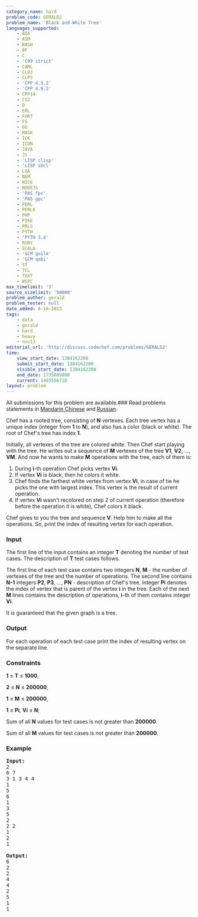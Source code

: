 ```yaml
---
category_name: hard
problem_code: GERALD2
problem_name: 'Black and White Tree'
languages_supported:
    - ADA
    - ASM
    - BASH
    - BF
    - C
    - 'C99 strict'
    - CAML
    - CLOJ
    - CLPS
    - 'CPP 4.3.2'
    - 'CPP 4.9.2'
    - CPP14
    - CS2
    - D
    - ERL
    - FORT
    - FS
    - GO
    - HASK
    - ICK
    - ICON
    - JAVA
    - JS
    - 'LISP clisp'
    - 'LISP sbcl'
    - LUA
    - NEM
    - NICE
    - NODEJS
    - 'PAS fpc'
    - 'PAS gpc'
    - PERL
    - PERL6
    - PHP
    - PIKE
    - PRLG
    - PYTH
    - 'PYTH 3.4'
    - RUBY
    - SCALA
    - 'SCM guile'
    - 'SCM qobi'
    - ST
    - TCL
    - TEXT
    - WSPC
max_timelimit: '3'
source_sizelimit: '50000'
problem_author: gerald
problem_tester: null
date_added: 8-10-2013
tags:
    - data
    - gerald
    - hard
    - heavy
    - nov13
editorial_url: 'http://discuss.codechef.com/problems/GERALD2'
time:
    view_start_date: 1384162200
    submit_start_date: 1384162200
    visible_start_date: 1384162200
    end_date: 1735669800
    current: 1493556718
layout: problem
---
```

All submissions for this problem are available.###  Read problems statements in [Mandarin Chinese](http://www.codechef.com/download/translated/NOV13/mandarin/GERALD2.pdf) and [Russian](http://www.codechef.com/download/translated/NOV13/russian/GERALD2.PDF).

Chef has a rooted tree, consisting of **N** vertexes. Each tree vertex has a unique index (integer from **1** to **N**), and also has a color (black or white).
The root of Chef's tree has index **1**.

Initially, all vertexes of the tree are colored white. Then Chef start playing with the tree. He writes out a sequence of
**M** vertexes of the tree **V1**, **V2**, ..., **VM**. And now he wants to make **M** operations with the tree, each of them is:

1. During **i**-th operation Chef picks vertex **Vi**.
2. If vertex **Vi** is black, then he colors it white.
3. Chef finds the farthest white vertex from vertex **Vi**, in case of tie he picks the one with largest index. This vertex is the result of current operation.
4. If vertex **Vi** wasn't recolored on step 2 of current operation (therefore before the operation it is white), Chef colors it black.

Chef gives to you the tree and sequence **V**. Help him to make all the operations. So, print the index of resulting vertex for each operation.

### Input

The first line of the input contains an integer **T** denoting the number of test cases. The description of **T** test cases follows.

The first line of each test case contains two integers **N**, **M** - the number of vertexes of the tree and the number of operations.
The second line contains **N-1** integers **P2**, **P3**, ..., **PN** - description of Chef's tree.
Integer **Pi** denotes the index of vertex that is parent of the vertex **i** in the tree.
Each of the next **M** lines contains the description of operations, **i**-th of them contains integer **Vi**.

It is guaranteed that the given graph is a tree.

### Output

For each operation of each test case print the index of resulting vertex on the separate line.

### Constraints

**1** ≤ **T** ≤ **1000**,

**2** ≤ **N** ≤ **200000**,

**1** ≤ **M** ≤ **200000**,

**1** ≤ **Pi**, **Vi** ≤ **N**;

Sum of all **N** values for test cases is not greater than **200000**.

Sum of all **M** values for test cases is not greater than **200000**.

### Example

<pre><b>Input:</b>
2
6 7
3 1 3 4 4
1
5
6
1
3
5
2
2 2
1
2
1

<b>Output:</b>
6
2
2
4
4
2
5
1
1
</pre>